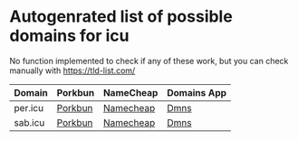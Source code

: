 # Autogenrated list of possible domains for icu

No function implemented to check if any of these work, but you can check manually with https://tld-list.com/

| Domain | Porkbun | NameCheap | Domains App |
|---|---|---|---|
| per.icu | [Porkbun](https://porkbun.com/checkout/search?prb=e814663da1&tlds=&idnLanguage=&search=search&q=per.icu) | [Namecheap](https://www.namecheap.com/domains/registration/results/?domain=per.icu) | [Dmns](https://dmns.app/domains?q=per.icu) |
| sab.icu | [Porkbun](https://porkbun.com/checkout/search?prb=e814663da1&tlds=&idnLanguage=&search=search&q=sab.icu) | [Namecheap](https://www.namecheap.com/domains/registration/results/?domain=sab.icu) | [Dmns](https://dmns.app/domains?q=sab.icu) |
